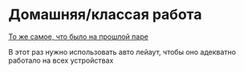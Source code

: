 # Домашняя/классая работа

[То же самое, что было на прошлой паре](../104/Tasks.md)

В этот раз нужно использовать авто лейаут, чтобы оно адекватно работало на всех устройствах